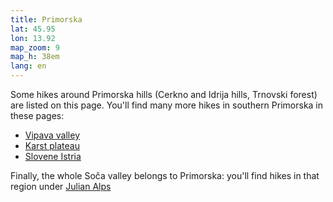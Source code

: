 ```yaml
---
title: Primorska
lat: 45.95
lon: 13.92
map_zoom: 9
map_h: 38em
lang: en
---
```

Some hikes around Primorska hills (Cerkno and Idrija hills, Trnovski forest) are listed on this page. You'll find many more hikes in southern Primorska in these pages:

* [Vipava valley](../vipava-valley)
* [Karst plateau](../karst-plateau)
* [Slovene Istria](../slovene-istria)

Finally, the whole Soča valley belongs to Primorska: you'll find hikes in that region under [Julian Alps](../julian-alps)
